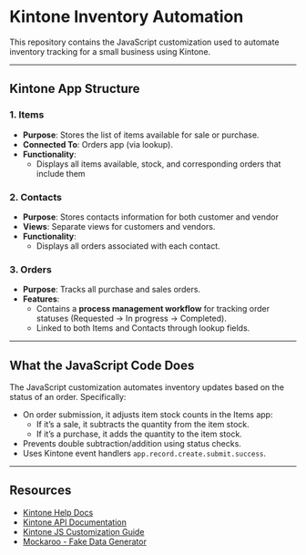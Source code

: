 # Kintone Inventory Automation

This repository contains the JavaScript customization used to automate inventory tracking for a small business using Kintone. 

---

## Kintone App Structure

### 1. **Items**
- **Purpose**: Stores the list of items available for sale or purchase.
- **Connected To**: Orders app (via lookup).
- **Functionality**:
  - Displays all items available, stock, and corresponding orders that include them

### 2. **Contacts**
- **Purpose**: Stores contacts information for both customer and vendor
- **Views**: Separate views for customers and vendors.
- **Functionality**:
  - Displays all orders associated with each contact.

### 3. **Orders**
- **Purpose**: Tracks all purchase and sales orders.
- **Features**:
  - Contains a **process management workflow** for tracking order statuses (Requested -> In progress -> Completed).
  - Linked to both Items and Contacts through lookup fields.

---

## What the JavaScript Code Does

The JavaScript customization automates inventory updates based on the status of an order. Specifically:

- On order submission, it adjusts item stock counts in the Items app:
  - If it’s a sale, it subtracts the quantity from the item stock.
  - If it’s a purchase, it adds the quantity to the item stock.
- Prevents double subtraction/addition using status checks.
- Uses Kintone event handlers `app.record.create.submit.success`.


---


## Resources

- [Kintone Help Docs](https://get.kintone.help/general/en/)
- [Kintone API Documentation](https://kintone.dev/en/docs/)
- [Kintone JS Customization Guide](https://kintone.dev/en/tutorials/introduction-to-kintone-customizations/)
- [Mockaroo - Fake Data Generator](https://mockaroo.com/)

